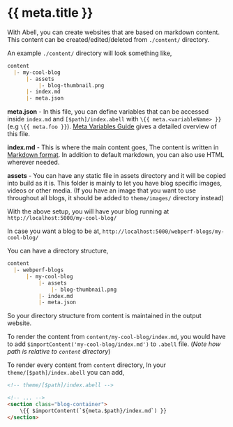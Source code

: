 # {{ meta.title }}

With Abell, you can create websites that are based on markdown content. This content can be created/edited/deleted from `./content/` directory.

An example `./content/` directory will look something like,

```md
content
  |- my-cool-blog
      |- assets
          |- blog-thumbnail.png
      |- index.md 
      |- meta.json
```

**meta.json** - In this file, you can define variables that can be accessed inside `index.md` and `[$path]/index.abell` with `\{{ meta.<variableName> }}` (e.g `\{{ meta.foo }}`). [Meta Variables Guide](#meta-json-guide) gives a detailed overview of this file.

**index.md** - This is where the main content goes, The content is written in [Markdown format](https://en.wikipedia.org/wiki/Markdown). In addition to default markdown, you can also use HTML wherever needed.

**assets** - You can have any static file in assets directory and it will be copied into build as it is. This folder is mainly to let you have blog specific images, videos or other media. (If you have an image that you want to use throughout all blogs, it should be added to `theme/images/` directory instead)

With the above setup, you will have your blog running at `http://localhost:5000/my-cool-blog/`

In case you want a blog to be at, `http://localhost:5000/webperf-blogs/my-cool-blog/`

You can have a directory structure,

```md
content
  |- webperf-blogs
      |- my-cool-blog
          |- assets
              |- blog-thumbnail.png
          |- index.md 
          |- meta.json
```

So your directory structure from content is maintained in the output website.

To render the content from `content/my-cool-blog/index.md`, you would have to add `$importContent('my-cool-blog/index.md')` to `.abell` file. (*Note how path is relative to `content` directory*)

To render every content from `content` directory, In your `theme/[$path]/index.abell` you can add,

```html
<!-- theme/[$path]/index.abell -->

<!-- ... -->
<section class="blog-container">
    \{{ $importContent(`${meta.$path}/index.md`) }}
</section>
```